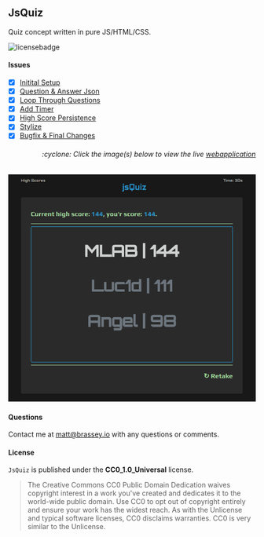 ## JsQuiz

Quiz concept written in pure JS/HTML/CSS.

![licensebadge](https://img.shields.io/badge/license-CC0_1.0_Universal-blue)

#### Issues

- [x] [Initital Setup](https://github.com/MBrassey/jsquiz/issues/1)
- [x] [Question & Answer Json](https://github.com/MBrassey/jsquiz/issues/2)
- [x] [Loop Through Questions](https://github.com/MBrassey/jsquiz/issues/3)
- [x] [Add Timer](https://github.com/MBrassey/jsquiz/issues/4) 
- [x] [High Score Persistence](https://github.com/MBrassey/jsquiz/issues/5)
- [x] [Stylize](https://github.com/MBrassey/jsquiz/issues/6)
- [x] [Bugfix & Final Changes](https://github.com/MBrassey/jsquiz/issues/7)

<h6><p align="right">:cyclone: Click the image(s) below to view the live <a id="Screenshots" href="https://MBrassey.github.io/jsQuiz/">webapplication</a></p></h6>

[<p align="center"><img src="assets/img/Preview.png">](https://MBrassey.github.io/jsQuiz/)

#### Questions

Contact me at [matt@brassey.io](mailto:matt@brassey.io) with any questions or comments.

#### License

`JsQuiz` is published under the __CC0_1.0_Universal__ license.

> The Creative Commons CC0 Public Domain Dedication waives copyright interest in a work you've created and dedicates it to the world-wide public domain. Use CC0 to opt out of copyright entirely and ensure your work has the widest reach. As with the Unlicense and typical software licenses, CC0 disclaims warranties. CC0 is very similar to the Unlicense.